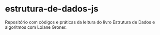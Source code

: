 # estrutura-de-dados-js
Repositório com códigos e práticas da leitura do livro Estrutura de Dados e algoritmos com Loiane Groner.
